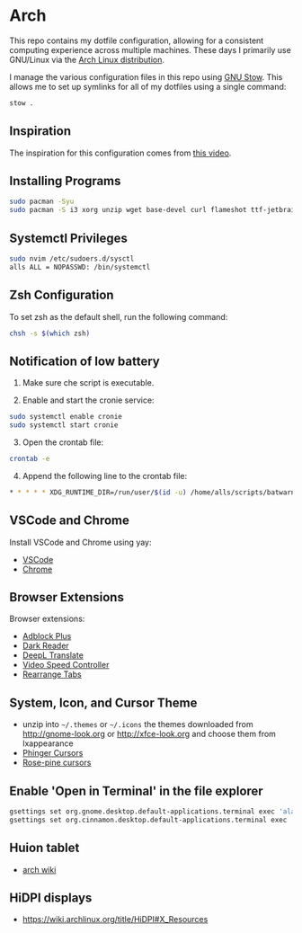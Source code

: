 # Arch

This repo contains my dotfile configuration, allowing for a consistent computing experience across multiple machines.
These days I primarily use GNU/Linux via the [Arch Linux distribution](https://archlinux.org).

I manage the various configuration files in this repo using [GNU Stow](https://www.gnu.org/software/stow/).  This allows me to set up symlinks for all of my dotfiles using a single command:

```bash
stow .
```

## Inspiration

The inspiration for this configuration comes from [this video](https://www.youtube.com/watch?v=y6XCebnB9gs).

## Installing Programs

```bash
sudo pacman -Syu
sudo pacman -S i3 xorg unzip wget base-devel curl flameshot ttf-jetbrains-mono-nerd noto-fonts-emoji lxappearance zsh eog evince vlc bat xclip brightnessctl feh neovim cronie dunst eza man-db git fastfetch dmenu stow nemo nemo-fileroller blueman
```

## Systemctl Privileges

```bash
sudo nvim /etc/sudoers.d/sysctl
alls ALL = NOPASSWD: /bin/systemctl
```

## Zsh Configuration
To set zsh as the default shell, run the following command:
```bash
chsh -s $(which zsh)
```

## Notification of low battery
1. Make sure che script is executable.

2. Enable and start the cronie service:
```bash
sudo systemctl enable cronie
sudo systemctl start cronie
```
3. Open the crontab file:
```bash
crontab -e
```
4. Append the following line to the crontab file:
```bash
* * * * * XDG_RUNTIME_DIR=/run/user/$(id -u) /home/alls/scripts/batwarn.sh
```

## VSCode and Chrome
Install VSCode and Chrome using yay:
- [VSCode](https://aur.archlinux.org/packages/visual-studio-code-bin)
- [Chrome](https://aur.archlinux.org/packages/google-chrome)

## Browser Extensions
Browser extensions:

- [Adblock Plus](https://chromewebstore.google.com/detail/adblock-plus-free-ad-bloc/cfhdojbkjhnklbpkdaibdccddilifddb)
- [Dark Reader](https://chromewebstore.google.com/detail/dark-reader/eimadpbcbfnmbkopoojfekhnkhdbieeh)
- [DeepL Translate](https://chromewebstore.google.com/detail/deepl-translate/cofdbpoegempjloogbagkncekinflcnj)
- [Video Speed Controller](https://chrome.google.com/webstore/detail/video-speed-controller/nffaoalbilbmmfgbnbgppjihopabppdk)
- [Rearrange Tabs](https://chrome.google.com/webstore/detail/rearrange-tabs/ccnnhhnmpoffieppjjkhdakcoejcpbga)

## System, Icon, and Cursor Theme
- unzip into `~/.themes` or `~/.icons` the themes downloaded from http://gnome-look.org or http://xfce-look.org and choose them from lxappearance
- [Phinger Cursors](https://github.com/phisch/phinger-cursors)
- [Rose-pine cursors](https://github.com/rose-pine/cursor)

## Enable 'Open in Terminal' in the file explorer
```bash
gsettings set org.gnome.desktop.default-applications.terminal exec 'alacritty'
gsettings set org.cinnamon.desktop.default-applications.terminal exec 'alacritty'
```

## Huion tablet
- [arch wiki](https://wiki.archlinux.org/title/Graphics_tablet#Installation)

## HiDPI displays
- https://wiki.archlinux.org/title/HiDPI#X_Resources
